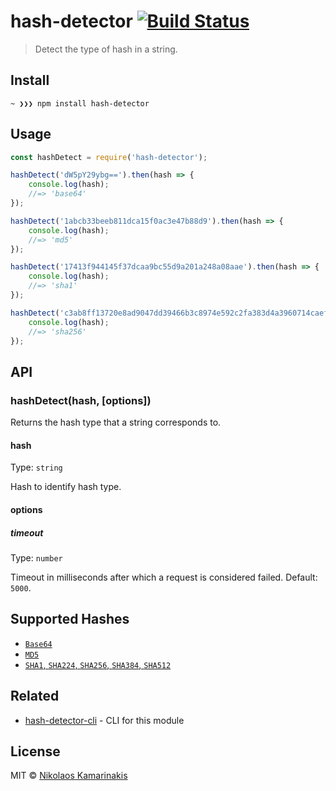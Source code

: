 # hash-detector [![Build Status](https://travis-ci.org/k4m4/hash-detector.svg?branch=master)](https://travis-ci.org/k4m4/hash-detector)

> Detect the type of hash in a string.


## Install

```
~ ❯❯❯ npm install hash-detector
```


## Usage

```js
const hashDetect = require('hash-detector');

hashDetect('dW5pY29ybg==').then(hash => {
	console.log(hash);
	//=> 'base64'
});

hashDetect('1abcb33beeb811dca15f0ac3e47b88d9').then(hash => {
	console.log(hash);
	//=> 'md5'
});

hashDetect('17413f944145f37dcaa9bc55d9a201a248a08aae').then(hash => {
	console.log(hash);
	//=> 'sha1'
});

hashDetect('c3ab8ff13720e8ad9047dd39466b3c8974e592c2fa383d4a3960714caef0c4f2').then(hash => {
	console.log(hash);
	//=> 'sha256'
});
```


## API

### hashDetect(hash, [options])

Returns the hash type that a string corresponds to.

#### hash

Type: `string`

Hash to identify hash type.

#### options

##### timeout

Type: `number`

Timeout in milliseconds after which a request is considered failed. Default: `5000`.


## Supported Hashes

- [`Base64`](https://github.com/kevva/base64-regex)
- [`MD5`](https://github.com/k4m4/md5-regex)
- [`SHA1`, `SHA224`, `SHA256`, `SHA384`, `SHA512`](https://github.com/k4m4/sha-regex)


## Related

- [hash-detector-cli](https://github.com/k4m4/hash-detector-cli) - CLI for this module


## License

MIT © [Nikolaos Kamarinakis](https://nikolaskama.me)